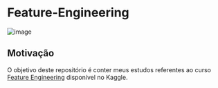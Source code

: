 # Feature-Engineering

![image](https://user-images.githubusercontent.com/69591172/192373411-f0d6788c-dd89-4312-bf6c-840e3a66605f.png)

## Motivação

O objetivo deste repositório é conter meus estudos referentes ao curso [Feature Engineering](https://www.kaggle.com/learn/feature-engineering) disponível no Kaggle.
